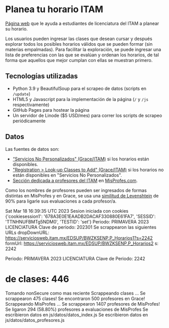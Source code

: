 # Planea tu horario ITAM

[Página web](https://horariositam.com/) que le ayuda a estudiantes de licenciatura del ITAM a planear su horario.    

Los usuarios pueden ingresar las clases que desean cursar y después explorar todos los posibles horarios válidos que se pueden formar (sin materias empalmadas). Para facilitar la exploración, se puede ingresar una lista de preferencias con las que se evalúan y ordenan los horarios, de tal forma que aquellos que mejor cumplan con ellas se muestran primero. 

## Tecnologías utilizadas

- Python 3.9 y BeautifulSoup para el scrapeo de datos (scripts en `/update`)
- HTML5 y Javascript para la implementación de la página (`/` y `/js` respectivamente)
- GitHub Pages para hostear la página
- Un servidor de Linode ($5 USD/mes) para correr los scripts de scrapeo periódicamente

## Datos

Las fuentes de datos son:

- [“Servicios No Personalizados" (Grace/ITAM)](https://serviciosweb.itam.mx/EDSUP/BWZKSENP.P_MenuServNoPers) si los horarios están disponibles.
- ["Registration > Look-up Classes to Add" (Grace/ITAM)]("https://serviciosweb.itam.mx/EDSUP/bwskfcls.p_sel_crse_search") si los horarios no están disponibles en "Servicios No Personalizados".
- [Sección dedicada a profesores del ITAM](https://www.misprofesores.com/escuelas/ITAM-Instituto-Tecnologico-Autonomo-de-Mexico_1003) en [MisProfes.com](https://www.misprofesores.com/). 

Como los nombres de profesores pueden ser ingresados de formas distintas en MisProfes y en Grace, se usa una [similitud de Levenshtein](https://en.wikipedia.org/wiki/Levenshtein_distance) de 90% para ligarle sus evaluaciones a cada profesor/a.







Sat Mar 18 16:39:35 UTC 2023
Sesion iniciada con cookies {'cookiesession1': '678A3E0E1EAADB2DACAF330880E61FA7', 'SESSID': 'TTNHNUFBMTg5NDM0', 'TESTID': 'set'}
Periodo: PRIMAVERA 2023 LICENCIATURA
Clave de periodo: 202301
Se scrappearon las siguientes URLs
dropDownURL: https://serviciosweb.itam.mx/EDSUP/BWZKSENP.P_Horarios1?s=2242
formUrl: https://serviciosweb.itam.mx/EDSUP/BWZKSENP.P_Horarios2
s: 2242

Periodo: PRIMAVERA 2023 LICENCIATURA
Clave de Periodo: 2242
# de clases: 446
Tomando nonSecure como mas reciente
Scrappeando clases ...
Se scrappearon 475 clases!
Se encontraron 500 profesores en Grace!
Scrappeando MisProfes ...
Se scrappearon 1407 profesores de MisProfes!
Se ligaron 294 (58.80%) profesores a evaluaciones de MisProfes
Se escribieron datos en js/datos/datos_index.js
Se escribieron datos en js/datos/datos_profesores.js
